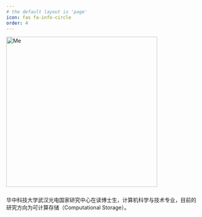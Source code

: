 ```yaml
---
# the default layout is 'page'
icon: fas fa-info-circle
order: 4
---
```


<div style="text-align: left; padding-bottom: 10px">
<img src="https://qyzhang-obsidian.oss-cn-hangzhou.aliyuncs.com/DSC04650.jpg" alt="Me" width="400" />
</div>

华中科技大学武汉光电国家研究中心在读博士生，计算机科学与技术专业，目前的研究方向为可计算存储（Computational Storage）。
